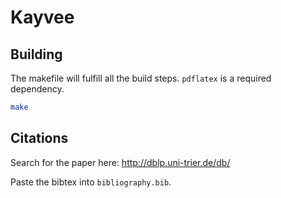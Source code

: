 
# Kayvee



## Building

The makefile will fulfill all the build steps.
`pdflatex` is a required dependency.

```bash
make
```



## Citations


Search for the paper here: http://dblp.uni-trier.de/db/

Paste the bibtex into `bibliography.bib`.








